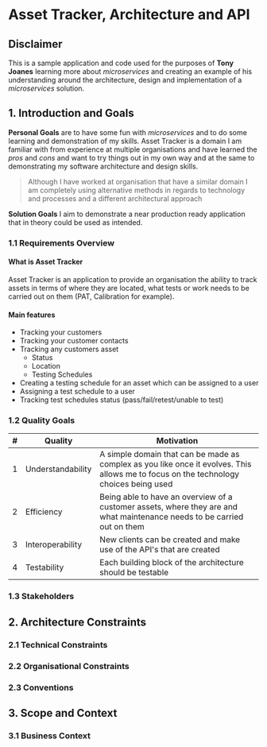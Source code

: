 # Asset Tracker, Architecture and API

## Disclaimer

This is a sample application and code used for the purposes of **Tony Joanes** learning more about *microservices* and creating an example of his understanding around the architecture, design and implementation of a *microservices* solution.

## 1. Introduction and Goals

**Personal Goals** are to have some fun with *microservices* and to do some learning and demonstration of my skills. Asset Tracker is a domain I am familiar with from experience at multiple organisations and have learned the *pros* and *cons* and want to try things out in my own way and at the same to demonstrating my software architecture and design skills.

> Although I have worked at organisation that have a similar domain I am completely using alternative methods in regards to technology and processes and a different architectural approach

**Solution Goals** I aim to demonstrate a near production ready application that in theory could be used as intended.

### 1.1 Requirements Overview

#### What is Asset Tracker

Asset Tracker is an application to provide an organisation the ability to track assets in terms of where they are located, what tests or work needs to be carried out on them (PAT, Calibration for example).

#### Main features

- Tracking your customers
- Tracking your customer contacts
- Tracking any customers asset
  - Status
  - Location
  - Testing Schedules
- Creating a testing schedule for an asset which can be assigned to a user
- Assigning a test schedule to a user
- Tracking test schedules status (pass/fail/retest/unable to test)

### 1.2 Quality Goals

| #    | Quality           | Motivation                                                   |
| ---- | ----------------- | ------------------------------------------------------------ |
| 1    | Understandability | A simple domain that can be made as complex as you like once it evolves. This allows me to focus on the technology choices being used |
| 2    | Efficiency        | Being able to have an overview of a customer assets, where they are and what maintenance needs to be carried out on them |
| 3    | Interoperability  | New clients can be created and make use of the API's that are created |
| 4    | Testability       | Each building block of the architecture should be testable   |



### 1.3 Stakeholders

## 2. Architecture Constraints

### 2.1 Technical Constraints

### 2.2 Organisational Constraints

### 2.3 Conventions

## 3. Scope and Context

### 3.1 Business Context





